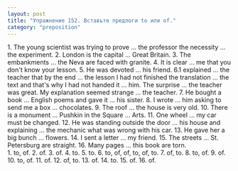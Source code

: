 ```yaml
---
layout: post
title: "Упражнение 152. Вставьте предлоги to или of."
category: "preposition"
---
```

<section class="question">
1. The young scientist was trying to prove ... the professor the necessity ... the experiment. 2. London is the capital ... Great Britain. 3. The embankments ... the Neva are faced with granite. 4. It is clear ... me that you don't know your lesson. 5. He was devoted ... his friend. 6.1 explained ... the teacher that by the end ... the lesson I had not finished the translation ... the text and that's why I had not handed it ... him. The surprise ... the teacher was great. My explanation seemed strange ... the teacher. 7. He bought a book ... English poems and gave it ... his sister. 8. I wrote ... him asking to send me a box ... chocolates. 9. The roof ... the house is very old. 10. There is a monument ... Pushkin in the Square ... Arts. 11. One wheel ... my car must be changed. 12. He was standing outside the door ... his house and explaining ... the mechanic what was wrong with his car. 13. He gave her a big bunch ... flowers. 14. I sent a letter ... my friend. 15. The streets ... St. Petersburg are straight. 16. Many pages ... this book are torn.
</section>

<section class="answer">
1. to, of. 2. of. 3. of. 4. to. 5. to. 6. to, of, of, to, of, to. 7. of, to. 8. to, of. 9. of. 10. to, of. 11. of. 12. of, to. 13. of. 14. to. 15. of. 16. of.
</section>